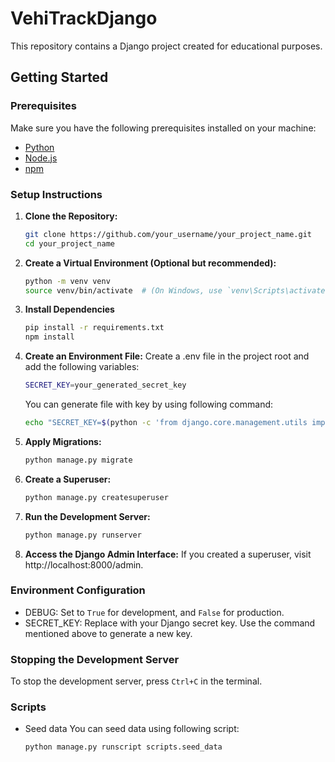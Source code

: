 # VehiTrackDjango

This repository contains a Django project created for educational purposes.

## Getting Started

### Prerequisites

Make sure you have the following prerequisites installed on your machine:

- [Python](https://www.python.org/downloads/)
- [Node.js](https://nodejs.org/)
- [npm](https://www.npmjs.com/get-npm/)

### Setup Instructions

1. **Clone the Repository:**
   ```bash
   git clone https://github.com/your_username/your_project_name.git
   cd your_project_name
   ```
1. **Create a Virtual Environment (Optional but recommended):**
   ```bash
   python -m venv venv
   source venv/bin/activate  # (On Windows, use `venv\Scripts\activate`)
   ```
1. **Install Dependencies**
   ```bash
   pip install -r requirements.txt
   npm install
   ```
1. **Create an Environment File:**
   Create a .env file in the project root and add the following variables:
   ```bash
   SECRET_KEY=your_generated_secret_key
   ```
   You can generate file with key by using following command:
   ```bash
   echo "SECRET_KEY=$(python -c 'from django.core.management.utils import get_random_secret_key; print(get_random_secret_key())')" >> .env
   ```
1. **Apply Migrations:**
   ```bash
   python manage.py migrate
   ```
1. **Create a Superuser:**
   ```bash
   python manage.py createsuperuser
   ```
1. **Run the Development Server:**
   ```bash
   python manage.py runserver
   ```
1. **Access the Django Admin Interface:**
   If you created a superuser, visit http://localhost:8000/admin.

### Environment Configuration
- DEBUG: Set to `True` for development, and `False` for production.
- SECRET_KEY: Replace with your Django secret key. Use the command mentioned above to generate a new key.

### Stopping the Development Server
To stop the development server, press `Ctrl+C` in the terminal.

### Scripts
- Seed data
  You can seed data using following script:
  ```bash
  python manage.py runscript scripts.seed_data
  ```
